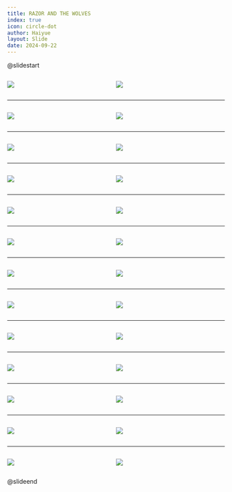 ```yaml
---
title: RAZOR AND THE WOLVES
index: true
icon: circle-dot
author: Haiyue
layout: Slide
date: 2024-09-22
---
```

 
@slidestart

<div style="display:flex">
<div style="flex:1">

![](https://raw.githubusercontent.com/yclord/reading/refs/heads/master/english/Level-V/RAZOR%20AND%20THE%20WOLVES/001.webp)
</div>
<div style="flex:1">

![](https://raw.githubusercontent.com/yclord/reading/refs/heads/master/english/Level-V/RAZOR%20AND%20THE%20WOLVES/002.webp)
</div>
</div>

---

<div style="display:flex">
<div style="flex:1">

![](https://raw.githubusercontent.com/yclord/reading/refs/heads/master/english/Level-V/RAZOR%20AND%20THE%20WOLVES/003.webp)
</div>
<div style="flex:1">

![](https://raw.githubusercontent.com/yclord/reading/refs/heads/master/english/Level-V/RAZOR%20AND%20THE%20WOLVES/004.webp)
</div>
</div>

---

<div style="display:flex">
<div style="flex:1">

![](https://raw.githubusercontent.com/yclord/reading/refs/heads/master/english/Level-V/RAZOR%20AND%20THE%20WOLVES/005.webp)
</div>
<div style="flex:1">

![](https://raw.githubusercontent.com/yclord/reading/refs/heads/master/english/Level-V/RAZOR%20AND%20THE%20WOLVES/006.webp)
</div>
</div>

---

<div style="display:flex">
<div style="flex:1">

![](https://raw.githubusercontent.com/yclord/reading/refs/heads/master/english/Level-V/RAZOR%20AND%20THE%20WOLVES/007.webp)
</div>
<div style="flex:1">

![](https://raw.githubusercontent.com/yclord/reading/refs/heads/master/english/Level-V/RAZOR%20AND%20THE%20WOLVES/008.webp)
</div>
</div>

---

<div style="display:flex">
<div style="flex:1">

![](https://raw.githubusercontent.com/yclord/reading/refs/heads/master/english/Level-V/RAZOR%20AND%20THE%20WOLVES/009.webp)
</div>
<div style="flex:1">

![](https://raw.githubusercontent.com/yclord/reading/refs/heads/master/english/Level-V/RAZOR%20AND%20THE%20WOLVES/010.webp)
</div>
</div>

---

<div style="display:flex">
<div style="flex:1">

![](https://raw.githubusercontent.com/yclord/reading/refs/heads/master/english/Level-V/RAZOR%20AND%20THE%20WOLVES/011.webp)
</div>
<div style="flex:1">

![](https://raw.githubusercontent.com/yclord/reading/refs/heads/master/english/Level-V/RAZOR%20AND%20THE%20WOLVES/012.webp)
</div>
</div>

---

<div style="display:flex">
<div style="flex:1">

![](https://raw.githubusercontent.com/yclord/reading/refs/heads/master/english/Level-V/RAZOR%20AND%20THE%20WOLVES/013.webp)
</div>
<div style="flex:1">

![](https://raw.githubusercontent.com/yclord/reading/refs/heads/master/english/Level-V/RAZOR%20AND%20THE%20WOLVES/014.webp)
</div>
</div>

---

<div style="display:flex">
<div style="flex:1">

![](https://raw.githubusercontent.com/yclord/reading/refs/heads/master/english/Level-V/RAZOR%20AND%20THE%20WOLVES/015.webp)
</div>
<div style="flex:1">

![](https://raw.githubusercontent.com/yclord/reading/refs/heads/master/english/Level-V/RAZOR%20AND%20THE%20WOLVES/016.webp)
</div>
</div>

---

<div style="display:flex">
<div style="flex:1">

![](https://raw.githubusercontent.com/yclord/reading/refs/heads/master/english/Level-V/RAZOR%20AND%20THE%20WOLVES/017.webp)
</div>
<div style="flex:1">

![](https://raw.githubusercontent.com/yclord/reading/refs/heads/master/english/Level-V/RAZOR%20AND%20THE%20WOLVES/018.webp)
</div>
</div>

---

<div style="display:flex">
<div style="flex:1">

![](https://raw.githubusercontent.com/yclord/reading/refs/heads/master/english/Level-V/RAZOR%20AND%20THE%20WOLVES/019.webp)
</div>
<div style="flex:1">

![](https://raw.githubusercontent.com/yclord/reading/refs/heads/master/english/Level-V/RAZOR%20AND%20THE%20WOLVES/020.webp)
</div>
</div>

---

<div style="display:flex">
<div style="flex:1">

![](https://raw.githubusercontent.com/yclord/reading/refs/heads/master/english/Level-V/RAZOR%20AND%20THE%20WOLVES/021.webp)
</div>
<div style="flex:1">

![](https://raw.githubusercontent.com/yclord/reading/refs/heads/master/english/Level-V/RAZOR%20AND%20THE%20WOLVES/022.webp)
</div>
</div>

---

<div style="display:flex">
<div style="flex:1">

![](https://raw.githubusercontent.com/yclord/reading/refs/heads/master/english/Level-V/RAZOR%20AND%20THE%20WOLVES/023.webp)
</div>
<div style="flex:1">

![](https://raw.githubusercontent.com/yclord/reading/refs/heads/master/english/Level-V/RAZOR%20AND%20THE%20WOLVES/024.webp)
</div>
</div>

---

<div style="display:flex">
<div style="flex:1">

![](https://raw.githubusercontent.com/yclord/reading/refs/heads/master/english/Level-V/RAZOR%20AND%20THE%20WOLVES/025.webp)
</div>
<div style="flex:1">

![](https://raw.githubusercontent.com/yclord/reading/refs/heads/master/english/Level-V/RAZOR%20AND%20THE%20WOLVES/026.webp)
</div>
</div>

@slideend